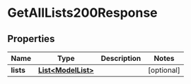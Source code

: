 

# GetAllLists200Response


## Properties

| Name | Type | Description | Notes |
|------------ | ------------- | ------------- | -------------|
|**lists** | [**List&lt;ModelList&gt;**](ModelList.md) |  |  [optional] |



